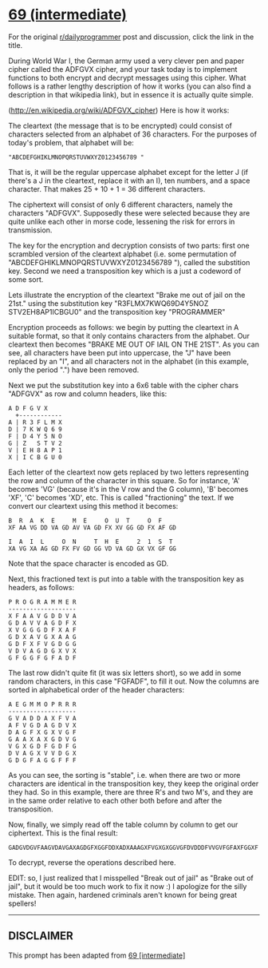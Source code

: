 # [69 (intermediate)](https://www.reddit.com/r/dailyprogrammer/comments/vmbnb/6262012_challenge_69_intermediate/)

For the original [r/dailyprogrammer](https://www.reddit.com/r/dailyprogrammer/) post and discussion, click the link in the title.

During World War I, the German army used a very clever pen and paper cipher called the ADFGVX cipher, and your task today is to implement functions to both encrypt and decrypt messages using this cipher. What follows is a rather lengthy description of how it works (you can also find a description in that wikipedia link), but in essence it is actually quite simple. 

(http://en.wikipedia.org/wiki/ADFGVX_cipher)
Here is how it works:

The cleartext (the message that is to be encrypted) could consist of characters selected from an alphabet of 36 characters. For the purposes of today's problem, that alphabet will be: 


```
"ABCDEFGHIKLMNOPQRSTUVWXYZ0123456789 "
```
That is, it will be the regular uppercase alphabet except for the letter J (if there's a J in the cleartext, replace it with an I), ten numbers, and a space character. That makes 25 + 10 + 1 = 36 different characters.

The ciphertext will consist of only 6 different characters, namely the characters "ADFGVX". Supposedly these were selected because they are quite unlike each other in morse code, lessening the risk for errors in transmission.

The key for the encryption and decryption consists of two parts: first one scrambled version of the cleartext alphabet (i.e. some permutation of "ABCDEFGHIKLMNOPQRSTUVWXYZ0123456789 "), called the substition key. Second we need a transposition key which is a just a codeword of some sort.

Lets illustrate the encryption of the cleartext "Brake me out of jail on the 21st." using the substitution key "R3FLMX7KWQ69D4Y5NOZ STV2EH8AP1ICBGU0" and the transposition key "PROGRAMMER"

Encryption proceeds as follows: we begin by putting the cleartext in A suitable format, so that it only contains characters from the alphabet. Our cleartext then becomes "BRAKE ME OUT OF IAIL ON THE 21ST". As you can see, all characters have been put into uppercase, the "J" have been replaced by an "I", and all characters not in the alphabet (in this example, only the period ".") have been removed.

Next we put the substitution key into a 6x6 table with the cipher chars "ADFGVX" as row and column headers, like this:


```
A D F G V X
  +------------
A | R 3 F L M X
D | 7 K W Q 6 9
F | D 4 Y 5 N O
G | Z   S T V 2 
V | E H 8 A P 1
X | I C B G U 0
```
Each letter of the cleartext now gets replaced by two letters representing the row and column of the character in this square. So for instance, 'A' becomes 'VG' (because it's in the V row and the G column), 'B' becomes 'XF', 'C' becomes 'XD', etc. This is called "fractioning" the text. If we convert our cleartext using this method it becomes:


```
B  R  A  K  E     M  E     O  U  T     O  F    
XF AA VG DD VA GD AV VA GD FX XV GG GD FX AF GD 

I  A  I  L     O  N     T  H  E     2  1  S  T
XA VG XA AG GD FX FV GD GG VD VA GD GX VX GF GG
```
Note that the space character is encoded as GD. 

Next, this fractioned text is put into a table with the transposition key as headers, as follows:


```
P R O G R A M M E R
-------------------
X F A A V G D D V A 
G D A V V A G D F X 
X V G G G D F X A F 
G D X A V G X A A G 
G D F X F V G D G G 
V D V A G D G X V X 
G F G G F G F A D F
```
The last row didn't quite fit (it was six letters short), so we add in some random characters, in this case "FGFADF", to fill it out. Now the columns are sorted in alphabetical order of the header characters:


```
A E G M M O P R R R
-------------------
G V A D D A X F V A
A F V G D A G D V X
D A G F X G X V G F
G A A X A X G D V G
V G X G D F G D F G
D V A G X V V D G X
G D G F A G G F F F
```
As you can see, the sorting is "stable", i.e. when there are two or more characters are identical in the transposition key, they keep the original order they had. So in this example, there are three R's and two M's, and they are in the same order relative to each other both before and after the transposition. 

Now, finally, we simply read off the table column by column to get our ciphertext. This is the final result: 


```
GADGVDGVFAAGVDAVGAXAGDGFXGGFDDXADXAAAGXFVGXGXGGVGFDVDDDFVVGVFGFAXFGGXF
```
To decrypt, reverse the operations described here.

EDIT: so, I just realized that I misspelled "Break out of jail" as "Brake out of jail", but it would be too much work to fix it now :) I apologize for the silly mistake. Then again, hardened criminals aren't known for being great spellers!


----
## **DISCLAIMER**
This prompt has been adapted from [69 [intermediate]](https://www.reddit.com/r/dailyprogrammer/comments/vmbnb/6262012_challenge_69_intermediate/
)
